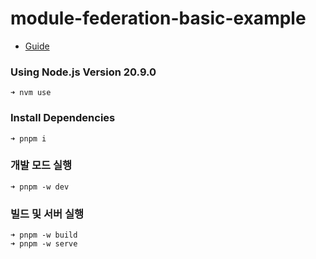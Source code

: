 # module-federation-basic-example

- [Guide](https://2woongjae.notion.site/React-React-081d572755254539af0e8c06bd9b131e)

### Using Node.js Version 20.9.0

```
➜ nvm use
```

### Install Dependencies

```
➜ pnpm i
```

### 개발 모드 실행

```
➜ pnpm -w dev
```

### 빌드 및 서버 실행

```
➜ pnpm -w build
➜ pnpm -w serve
```
